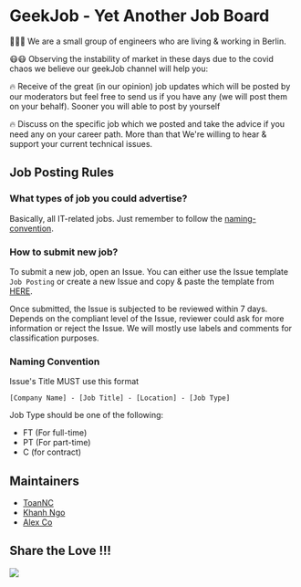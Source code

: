 # GeekJob - Yet Another Job Board  

:muscle::muscle::muscle: We are a small group of engineers who are living & working in Berlin.

:mask::mask: Observing the instability of market in these days due to the covid chaos we believe our geekJob channel will help you:  

:fire: Receive of the great (in our opinion) job updates which will be posted by our moderators but feel free to send us if you have any (we will post them on your behalf). Sooner you will able to post by yourself  

:fire: Discuss on the specific job which we posted and take the advice if you need any on your career path. More than that We're willing to hear & support your current technical issues.  

## Job Posting Rules  

### What types of job you could advertise?  

Basically, all IT-related jobs. Just remember to follow the [naming-convention](#naming-convention).  

### How to submit new job?

To submit a new job, open an Issue. You can either use the Issue template `Job Posting` or create a new Issue and copy & paste the template from [HERE](ISSUE-TEMPLATE.md).  

Once submitted, the Issue is subjected to be reviewed within 7 days. Depends on the compliant level of the Issue, reviewer could ask for more information or reject the Issue. We will mostly use labels and comments for classification purposes.  

### Naming Convention  

Issue's Title MUST use this format  

```
[Company Name] - [Job Title] - [Location] - [Job Type]
```

Job Type should be one of the following:  

* FT (For full-time)
* PT (For part-time)
* C (for contract)

## Maintainers  

* [ToanNC](https://github.com/vn-patriot)
* [Khanh Ngo](https://github.com/ngoduykhanh)
* [Alex Co](https://github.com/onimsha)

## Share the Love !!!  

![](https://media.giphy.com/media/26FLdmIp6wJr91JAI/giphy.gif)  
